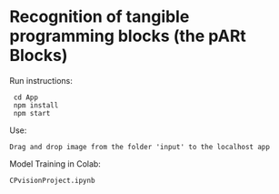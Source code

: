 # Recognition of tangible programming blocks (the pARt Blocks)

Run instructions:
```
 cd App
 npm install
 npm start
```
Use:
```
Drag and drop image from the folder 'input' to the localhost app
```

Model Training in Colab:
```
CPvisionProject.ipynb
```
